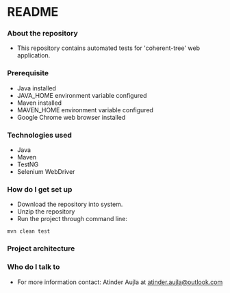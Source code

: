 # README #

### About the repository ###
* This repository contains automated tests for 'coherent-tree' web application.

### Prerequisite ###
* Java installed
* JAVA_HOME environment variable configured
* Maven installed
* MAVEN_HOME environment variable configured
* Google Chrome web browser installed

### Technologies used ###
* Java
* Maven
* TestNG
* Selenium WebDriver

### How do I get set up ###
* Download the repository into system.
* Unzip the repository
* Run the project through command line:
```
mvn clean test
```

### Project architecture ###


### Who do I talk to ###
* For more information contact: Atinder Aujla at [atinder.aujla@outlook.com](mailto:atinder.aujla@outlook.com)